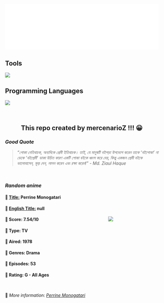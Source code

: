 
<img src="svg/nai.svg" />

<p>
  <h2>Tools</h2>
  <a href="https://skillicons.dev">
    <img src="https://skillicons.dev/icons?i=git,bash,vim,ubuntu,tensorflow,pytorch,docker,raspberrypi" />
  </a>

  <br />

  <h2>Programming Languages</h2>

  <a href="https://skillicons.dev">
    <img src="https://skillicons.dev/icons?i=python,c,cpp" />
  </a>
</p>

<br />

<h2 align="center">This repo created by mercenarioZ !!! 😀</h2>
<h3><i>Good Quote</i></h3>

<blockquote>
<i>
“পোকা নেতিবাচক, অন্যদিকে প্রেমী ইতিবাচক। তাই, যে মানুষটি বইপড়া উপভোগ করেন তাকে ‘বইপোকা’ না ডেকে ‘বইপ্রেমী’ ডাকা উচিত কারণ একটি পোকা বইকে ধ্বংস করে দেয়, কিন্তু একজন প্রেমী বইকে ভালোবাসেন, মূল্য দেন, লালন করেন এবং রক্ষা করেন!” - Md. Ziaul Haque
</i>
</blockquote>

<br />

<h3><i>Random anime</i></h3>

<h4>
  <strong>🥭 <u>Title:</u></strong> Perrine Monogatari
</h4>

<h4>🌿 <u>English Title:</u> null</h4>

<img align="right" width="165" src=https://cdn.myanimelist.net/images/anime/1206/137104.jpg />

<h4>🌱 Score: 7.54/10</h4>

<h4>🌲 Type: TV</h4>

<h4>🌴 Aired: 1978</h4>

<h4>🌵 Genres: Drama</h4>

<h4>🥑 Episodes: 53</h4>

<h4>🍏 Rating: G - All Ages</h4>

<br />

🍂 *More information: [Perrine Monogatari](https://myanimelist.net/anime/2549/Perrine_Monogatari)*
    